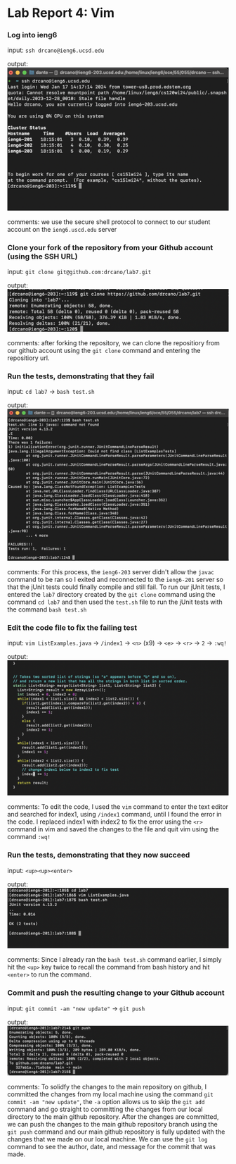 # Lab Report 4: Vim

### Log into ieng6
input: `ssh drcano@ieng6.ucsd.edu`

output: ![Image](sshss.jpg)

comments: we use the secure shell protocol to connect to our student account on the `ieng6.uscd.edu` server 

### Clone your fork of the repository from your Github account (using the SSH URL) 
input: `git clone git@github.com:drcano/lab7.git`

output: ![Image](gitclone.jpg)

comments: after forking the repository, we can clone the repositiory from our github account using the `git clone` command and entering the repositiory url. 

### Run the tests, demonstrating that they fail
input: `cd lab7` -> `bash test.sh`

output: ![Image](testfail.jpg)

comments: For this process, the `ieng6-203` server didn't allow the `javac` command to be ran so I exited and reconnected to the `ieng6-201` server so that the jUnit tests could finally compile and still fail. To run our jUnit tests, I entered the `lab7` directory created by the `git clone` command using the command `cd lab7` and then used the `test.sh` file to run the jUnit tests with the command `bash test.sh`

### Edit the code file to fix the failing test
input: `vim ListExamples.java` -> `/index1` -> `<n>` (x9) -> `<e>` -> `<r>` -> `2` -> `:wq!`

output: ![Image](vim.jpg)

comments: To edit the code, I used the `vim` command to enter the text editor and searched for index1, using `/index1` command, until I found the error in the code. I replaced index1 with index2 to fix the error using the `<r>` command in vim and saved the changes to the file and quit vim using the command `:wq!`

### Run the tests, demonstrating that they now succeed
input: `<up><up><enter>` 

output: ![Image](testpass.jpg)

comments: Since I already ran the `bash test.sh` command earlier, I simply hit the `<up>` key twice to recall the command from bash history and hit `<enter>` to run the command. 

### Commit and push the resulting change to your Github account

input: `git commit -am "new update"` -> `git push` 

output: ![Image](gitpush.jpg)


comments: To solidfy the changes to the main repository on github, I committed the changes from my local machine using the command `git commit -am "new update"`, the `-a` option allows us to skip the `git add` command and go straight to committing the changes from our local directory to the main github repository. After the changes are committed, we can push the changes to the main github repository branch using the `git push` command and our main github repository is fully updated with the changes that we made on our local machine. We can use the `git log` command to see the author, date, and message for the commit that was made.  
